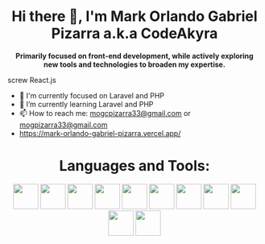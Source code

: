 <h1 align="center">Hi there 👋, I'm Mark Orlando Gabriel Pizarra a.k.a CodeAkyra</h1>
<p align="center"><strong>Primarily focused on front-end development, while actively exploring new tools and technologies to broaden my expertise.</strong></p>

screw React.js

- 🎯 I'm currently focused on Laravel and PHP
- 🌱 I’m currently learning Laravel and PHP
- 📫 How to reach me: mogcpizarra33@gmail.com or mogpizarra33@gmail.com
- https://mark-orlando-gabriel-pizarra.vercel.app/

<h1 align="center">Languages and Tools:</h1>
<div align="center">
  <a href="https://www.w3schools.com/html/"><img src="https://cdn-icons-png.flaticon.com/512/1532/1532556.png" style="height: 50px;"></a>
  <a href="https://www.w3schools.com/css/"><img src="https://cdn-icons-png.flaticon.com/512/732/732190.png" style="height: 50px;"></a>
  <a href="https://www.w3schools.com/js/"><img src="https://cdn-icons-png.flaticon.com/512/5968/5968292.png" style="height: 50px;"></a>
  <a href="https://www.php.net/"><img src="https://cdn-icons-png.flaticon.com/512/5968/5968332.png" style="height: 50px;"></a>
  <a href="https://laravel.com/"><img src="https://static-00.iconduck.com/assets.00/laravel-icon-995x1024-dk77ahh4.png" style="height: 50px;"></a>
  <a href="https://react.dev/"><img src="https://cdn-icons-png.flaticon.com/128/15772/15772797.png" style="height: 50px;"></a>
  <a href="https://nodejs.org/en"><img src="https://cdn-icons-png.flaticon.com/512/5968/5968322.png" style="height: 50px;"></a>
  <a href="https://www.mysql.com/"><img src="https://cdn-icons-png.flaticon.com/512/919/919836.png" style="height: 50px;"></a>
  <a href="https://code.visualstudio.com/"><img src="https://cdn-icons-png.flaticon.com/512/906/906324.png" style="height: 50px;"></a>
  <a href="https://www.figma.com/"><img src="https://cdn-icons-png.flaticon.com/512/5968/5968705.png" style="height: 50px;"></a>
  <a href="https://github.com/CodeAkyra"><img src="https://cdn-icons-png.flaticon.com/512/25/25231.png" style="height: 50px;"></a>
</div>
